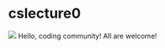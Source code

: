 # cslecture0
<!DOCTYPE html>
<html>
    <head>
       <title>My Webpage!</title>
    </head>
    <body>
       <img src="cat.jpg"> Hello, coding community! All are welcome!
   </body>
</html>
